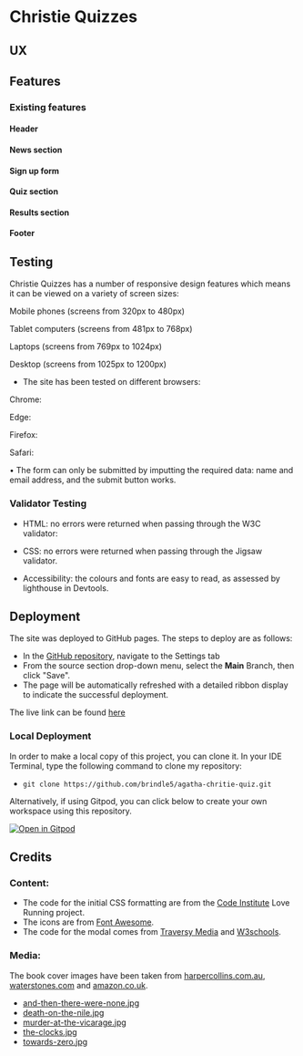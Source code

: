 # **Christie Quizzes**

## **UX**

## **Features**

### Existing features

####  Header

#### News section

#### Sign up form

#### Quiz section

#### Results section

#### Footer

## **Testing**

Christie Quizzes has a number of responsive design features which means it can be viewed on a variety of screen sizes:

Mobile phones (screens from 320px to 480px)

Tablet computers (screens from 481px to 768px)

Laptops (screens from 769px to 1024px)

Desktop (screens from 1025px to 1200px)

* The site has been tested on different browsers: 

Chrome: 

Edge:

Firefox:

Safari:

•	The form can only be submitted by imputting the required data: name and email address, and the submit button works.

### Validator Testing

* HTML: no errors were returned when passing through the W3C validator: 

* CSS: no errors were returned when passing through the Jigsaw validator.

* Accessibility: the colours and fonts are easy to read, as assessed by lighthouse in Devtools. 

## **Deployment**

The site was deployed to GitHub pages. The steps to deploy are as follows: 
* In the [GitHub repository](https://github.com/brindle5/agatha-christie-qiiz/), navigate to the Settings tab 
* From the source section drop-down menu, select the **Main** Branch, then click "Save".
* The page will be automatically refreshed with a detailed ribbon display to indicate the successful deployment.

The live link can be found [here](https://brindle5.github.io/agatha-christie-quiz/)

### Local Deployment

In order to make a local copy of this project, you can clone it. In your IDE Terminal, type the following command to clone my repository:

- `git clone https://github.com/brindle5/agatha-chritie-quiz.git`

Alternatively, if using Gitpod, you can click below to create your own workspace using this repository.

[![Open in Gitpod](https://gitpod.io/button/open-in-gitpod.svg)](https://gitpod.io/#https://github.com/brindle5/agatha-christie-quiz)

## **Credits**

###  Content:

* The code for the initial CSS formatting are from the [Code Institute](https://codeinstitute.net/global/) Love Running project.
* The icons are from [Font Awesome](https://fontawesome.com/).
* The code for the modal comes from [Traversy Media](https://www.youtube.com/watch?v=6ophW7Ask_0&t=1347s) and [W3schools](https://www.w3schools.com/howto/howto_css_modals.asp).

###	Media:

The book cover images have been taken from [harpercollins.com.au](https://www.harpercollins.com.au/), [waterstones.com](https://www.waterstones.com/) and [amazon.co.uk](https://www.amazon.co.uk/ref=nav_logo).

* [and-then-there-were-none.jpg](https://i.harperapps.com/hcanz/covers/9780008123208/y648.jpg)
* [death-on-the-nile.jpg](https://i.harperapps.com/hcanz/covers/9780008328931/y648.jpg)
* [murder-at-the-vicarage.jpg](https://www.waterstones.com/book/the-murder-at-the-vicarage/agatha-christie//9780008255732)
* [the-clocks.jpg](https://www.waterstones.com/book/the-clocks/agatha-christie/9780008129590?ebr=1)
* [towards-zero.jpg](https://www.amazon.co.uk/Towards-Zero-Agatha-Christie/dp/0008196311)


